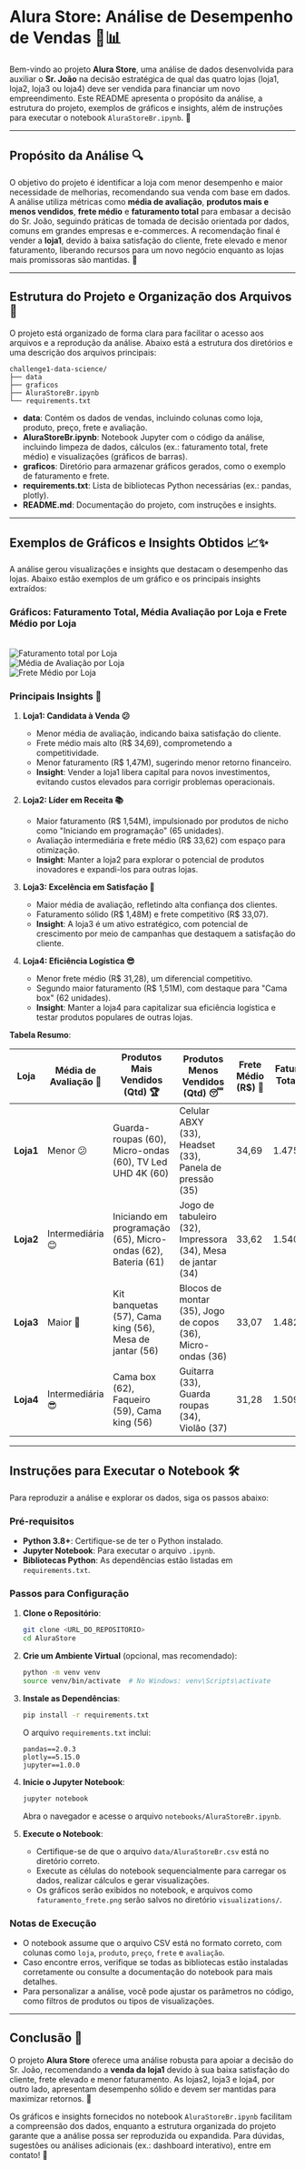 # Alura Store: Análise de Desempenho de Vendas 🛒📊

Bem-vindo ao projeto **Alura Store**, uma análise de dados desenvolvida para auxiliar o **Sr. João** na decisão estratégica de qual das quatro lojas (loja1, loja2, loja3 ou loja4) deve ser vendida para financiar um novo empreendimento. Este README apresenta o propósito da análise, a estrutura do projeto, exemplos de gráficos e insights, além de instruções para executar o notebook `AluraStoreBr.ipynb`. 🚀

---

## Propósito da Análise 🔍

O objetivo do projeto é identificar a loja com menor desempenho e maior necessidade de melhorias, recomendando sua venda com base em dados. A análise utiliza métricas como **média de avaliação**, **produtos mais e menos vendidos**, **frete médio** e **faturamento total** para embasar a decisão do Sr. João, seguindo práticas de tomada de decisão orientada por dados, comuns em grandes empresas e e-commerces. A recomendação final é vender a **loja1**, devido à baixa satisfação do cliente, frete elevado e menor faturamento, liberando recursos para um novo negócio enquanto as lojas mais promissoras são mantidas. 🎯

---

## Estrutura do Projeto e Organização dos Arquivos 📂

O projeto está organizado de forma clara para facilitar o acesso aos arquivos e a reprodução da análise. Abaixo está a estrutura dos diretórios e uma descrição dos arquivos principais:

```
challenge1-data-science/
├── data
├── graficos
├── AluraStoreBr.ipynb
└── requirements.txt
```

- **data**: Contém os dados de vendas, incluindo colunas como loja, produto, preço, frete e avaliação.
- **AluraStoreBr.ipynb**: Notebook Jupyter com o código da análise, incluindo limpeza de dados, cálculos (ex.: faturamento total, frete médio) e visualizações (gráficos de barras).
- **graficos**: Diretório para armazenar gráficos gerados, como o exemplo de faturamento e frete.
- **requirements.txt**: Lista de bibliotecas Python necessárias (ex.: pandas, plotly).
- **README.md**: Documentação do projeto, com instruções e insights.

---

## Exemplos de Gráficos e Insights Obtidos 📈✨

A análise gerou visualizações e insights que destacam o desempenho das lojas. Abaixo estão exemplos de um gráfico e os principais insights extraídos:

### **Gráficos: Faturamento Total, Média Avaliação por Loja e Frete Médio por Loja**
<br>
<img title="Faturamento total por Loja" alt="Faturamento total por Loja" src="graficos/01_faturamento_por_loja.png">

<br>
<img title="Média de Avaliação por Loja" alt="Média de Avaliação por Loja" src="graficos/07_media_avaliacao_loja.png">

<br>
<img title="Frete Médio por Loja" alt="Frete Médio por Loja" src="graficos/09_media_frete_loja.png">

### **Principais Insights** 🌟

1. **Loja1: Candidata à Venda 😕**
   - Menor média de avaliação, indicando baixa satisfação do cliente.
   - Frete médio mais alto (R$ 34,69), comprometendo a competitividade.
   - Menor faturamento (R$ 1,47M), sugerindo menor retorno financeiro.
   - **Insight**: Vender a loja1 libera capital para novos investimentos, evitando custos elevados para corrigir problemas operacionais.

2. **Loja2: Líder em Receita 📚**
   - Maior faturamento (R$ 1,54M), impulsionado por produtos de nicho como "Iniciando em programação" (65 unidades).
   - Avaliação intermediária e frete médio (R$ 33,62) com espaço para otimização.
   - **Insight**: Manter a loja2 para explorar o potencial de produtos inovadores e expandi-los para outras lojas.

3. **Loja3: Excelência em Satisfação 🎉**
   - Maior média de avaliação, refletindo alta confiança dos clientes.
   - Faturamento sólido (R$ 1,48M) e frete competitivo (R$ 33,07).
   - **Insight**: A loja3 é um ativo estratégico, com potencial de crescimento por meio de campanhas que destaquem a satisfação do cliente.

4. **Loja4: Eficiência Logística 😎**
   - Menor frete médio (R$ 31,28), um diferencial competitivo.
   - Segundo maior faturamento (R$ 1,51M), com destaque para "Cama box" (62 unidades).
   - **Insight**: Manter a loja4 para capitalizar sua eficiência logística e testar produtos populares de outras lojas.

**Tabela Resumo**:

| **Loja** | **Média de Avaliação** 🌟 | **Produtos Mais Vendidos (Qtd)** 🏆 | **Produtos Menos Vendidos (Qtd)** 😴 | **Frete Médio (R$)** 💸 | **Faturamento Total (R$)** 💰 |
| --- | --- | --- | --- | --- | --- |
| **Loja1** | Menor 😕 | Guarda-roupas (60), Micro-ondas (60), TV Led UHD 4K (60) | Celular ABXY (33), Headset (33), Panela de pressão (35) | 34,69 | 1.475.729,37 |
| **Loja2** | Intermediária 😊 | Iniciando em programação (65), Micro-ondas (62), Bateria (61) | Jogo de tabuleiro (32), Impressora (34), Mesa de jantar (34) | 33,62 | 1.540.377,78 |
| **Loja3** | Maior 🎉 | Kit banquetas (57), Cama king (56), Mesa de jantar (56) | Blocos de montar (35), Jogo de copos (36), Micro-ondas (36) | 33,07 | 1.482.463,28 |
| **Loja4** | Intermediária 😎 | Cama box (62), Faqueiro (59), Cama king (56) | Guitarra (33), Guarda roupas (34), Violão (37) | 31,28 | 1.509.999,27 |

---

## Instruções para Executar o Notebook 🛠️

Para reproduzir a análise e explorar os dados, siga os passos abaixo:

### **Pré-requisitos**
- **Python 3.8+**: Certifique-se de ter o Python instalado.
- **Jupyter Notebook**: Para executar o arquivo `.ipynb`.
- **Bibliotecas Python**: As dependências estão listadas em `requirements.txt`.

### **Passos para Configuração**
1. **Clone o Repositório**:
   ```bash
   git clone <URL_DO_REPOSITORIO>
   cd AluraStore
   ```

2. **Crie um Ambiente Virtual** (opcional, mas recomendado):
   ```bash
   python -m venv venv
   source venv/bin/activate  # No Windows: venv\Scripts\activate
   ```

3. **Instale as Dependências**:
   ```bash
   pip install -r requirements.txt
   ```
   O arquivo `requirements.txt` inclui:
   ```
   pandas==2.0.3
   plotly==5.15.0
   jupyter==1.0.0
   ```

4. **Inicie o Jupyter Notebook**:
   ```bash
   jupyter notebook
   ```
   Abra o navegador e acesse o arquivo `notebooks/AluraStoreBr.ipynb`.

5. **Execute o Notebook**:
   - Certifique-se de que o arquivo `data/AluraStoreBr.csv` está no diretório correto.
   - Execute as células do notebook sequencialmente para carregar os dados, realizar cálculos e gerar visualizações.
   - Os gráficos serão exibidos no notebook, e arquivos como `faturamento_frete.png` serão salvos no diretório `visualizations/`.

### **Notas de Execução**
- O notebook assume que o arquivo CSV está no formato correto, com colunas como `loja`, `produto`, `preço`, `frete` e `avaliação`.
- Caso encontre erros, verifique se todas as bibliotecas estão instaladas corretamente ou consulte a documentação do notebook para mais detalhes.
- Para personalizar a análise, você pode ajustar os parâmetros no código, como filtros de produtos ou tipos de visualizações.

---

## Conclusão 🎯

O projeto **Alura Store** oferece uma análise robusta para apoiar a decisão do Sr. João, recomendando a **venda da loja1** devido à sua baixa satisfação do cliente, frete elevado e menor faturamento. As lojas2, loja3 e loja4, por outro lado, apresentam desempenho sólido e devem ser mantidas para maximizar retornos. 💼

Os gráficos e insights fornecidos no notebook `AluraStoreBr.ipynb` facilitam a compreensão dos dados, enquanto a estrutura organizada do projeto garante que a análise possa ser reproduzida ou expandida. Para dúvidas, sugestões ou análises adicionais (ex.: dashboard interativo), entre em contato! 🚀
